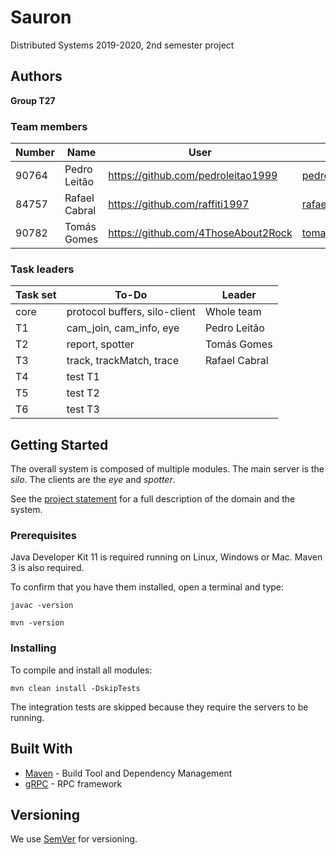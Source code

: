 # Sauron

Distributed Systems 2019-2020, 2nd semester project


## Authors
 
**Group T27**

### Team members


| Number | Name              | User                                  | Email                                   |
| -------|-------------------|---------------------------------------| ----------------------------------------|
| 90764  | Pedro Leitão      | <https://github.com/pedroleitao1999>  | pedro.o.leitao@gmail.com                |
| 84757  | Rafael Cabral     | <https://github.com/raffiti1997>      | rafael.castro.cabral@tecnico.ulisboa.pt |
| 90782  | Tomás Gomes       | <https://github.com/4ThoseAbout2Rock> | tomas.gomes@tecnico.ulisboa.pt          |

### Task leaders  

| Task set | To-Do                         | Leader              |
| ---------|-------------------------------| --------------------|
| core     | protocol buffers, silo-client | Whole team          |
| T1       | cam_join, cam_info, eye       | Pedro Leitão        |
| T2       | report, spotter               | Tomás Gomes         |
| T3       | track, trackMatch, trace      | Rafael Cabral       |
| T4       | test T1                       |                     |
| T5       | test T2                       |                     |
| T6       | test T3                       |                     |


## Getting Started

The overall system is composed of multiple modules.
The main server is the _silo_.
The clients are the _eye_ and _spotter_.

See the [project statement](https://github.com/tecnico-distsys/Sauron/blob/master/README.md) for a full description of the domain and the system.

### Prerequisites

Java Developer Kit 11 is required running on Linux, Windows or Mac.
Maven 3 is also required.

To confirm that you have them installed, open a terminal and type:

```
javac -version

mvn -version
```

### Installing

To compile and install all modules:

```
mvn clean install -DskipTests
```

The integration tests are skipped because they require the servers to be running.


## Built With

* [Maven](https://maven.apache.org/) - Build Tool and Dependency Management
* [gRPC](https://grpc.io/) - RPC framework


## Versioning

We use [SemVer](http://semver.org/) for versioning. 
